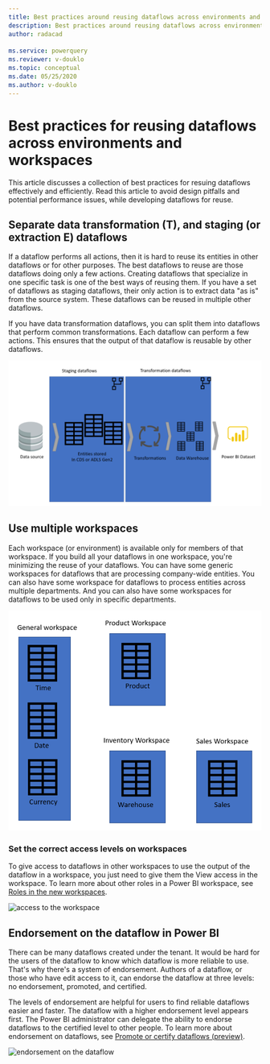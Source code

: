 ```yaml
---
title: Best practices around reusing dataflows across environments and workspaces
description: Best practices around reusing dataflows across environments and workspaces
author: radacad

ms.service: powerquery
ms.reviewer: v-douklo
ms.topic: conceptual
ms.date: 05/25/2020
ms.author: v-douklo
---
```


# Best practices for reusing dataflows across environments and workspaces

This article discusses a collection of best practices for resuing dataflows effectively and efficiently. Read this article to avoid design pitfalls and potential performance issues, while developing dataflows for reuse.

## Separate data transformation (T), and staging (or extraction E) dataflows

If a dataflow performs all actions, then it is hard to reuse its entities in other dataflows or for other purposes. The best dataflows to reuse are those dataflows doing only a few actions. Creating dataflows that specialize in one specific task is one of the best ways of reusing them. If you have a set of dataflows as staging dataflows, their only action is to extract data "as is" from the source system. These dataflows can be reused in multiple other dataflows.

If you have data transformation dataflows, you can split them into dataflows that perform common transformations. Each dataflow can perform a few actions. This ensures that the output of that dataflow is reusable by other dataflows.

![multi-layered dataflow architecture](media/MultiLayeredDF.png)

## Use multiple workspaces

Each workspace (or environment) is available only for members of that workspace. If you build all your dataflows in one workspace, you're minimizing the reuse of your dataflows. You can have some generic workspaces for dataflows that are processing company-wide entities. You can also have some workspace for dataflows to process entities across multiple departments. And you can also have some workspaces for dataflows to be used only in specific departments.

![separate workspaces](media/SeparateWorkspaces.png)

### Set the correct access levels on workspaces

To give access to dataflows in other workspaces to use the output of the dataflow in a workspace, you just need to give them the View access in the workspace. To learn more about other roles in a Power BI workspace, see [Roles in the new workspaces](https://docs.microsoft.com/power-bi/collaborate-share/service-new-workspaces#roles-in-the-new-workspaces).

![access to the workspace](https://docs.microsoft.com/power-bi/collaborate-share/media/service-create-the-new-workspaces/power-bi-workspace-add-members.png)

## Endorsement on the dataflow in Power BI

There can be many dataflows created under the tenant. It would be hard for the users of the dataflow to know which dataflow is more reliable to use. That's why there's a system of endorsement. Authors of a dataflow, or those who have edit access to it, can endorse the dataflow at three levels: no endorsement, promoted, and certified. 

The levels of endorsement are helpful for users to find reliable dataflows easier and faster. The dataflow with a higher endorsement level appears first. The Power BI administrator can delegate the ability to endorse dataflows to the certified level to other people. To learn more about endorsement on dataflows, see [Promote or certify dataflows (preview)](https://docs.microsoft.com/power-bi/transform-model/service-dataflows-promote-certify).

![endorsement on the dataflow](https://docs.microsoft.com/power-bi/transform-model/media/service-dataflows-promote-certify/powerbi-dataflow-endorsement-power-query.png)


